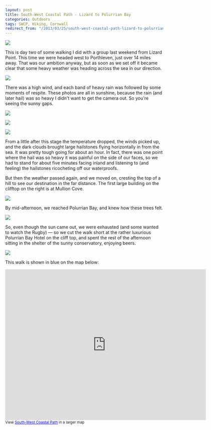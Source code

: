 ```yaml
---
layout: post
title: South-West Coastal Path - Lizard to Polurrian Bay
categories: Outdoors
tags: SWCP, Hiking, Cornwall
redirect_from: "/2013/03/25/south-west-coastal-path-lizard-to-polurrian-bay/"
---
```


![](https://farm4.staticflickr.com/3897/15166760712_cc24c56937_b.jpg)

This is day two of some walking I did with a group last weekend from Lizard Point. This time we were headed west to Porthleven, just over 14 miles away. That was our ambition anyway, but as soon as we set off it became clear that some heavy weather was heading across the sea in our direction.

![](https://farm6.staticflickr.com/5569/14980395219_681a4e0793_b.jpg)

There was a high wind, and each band of heavy rain was followed by some moments of respite. These photos are all in sunshine, because the rain (and later hail) was so heavy I didn't want to get the camera out. So you're seeing the sunny gaps.

![](https://farm4.staticflickr.com/3880/15164184461_428a956f9e_b.jpg)

![](https://farm4.staticflickr.com/3900/15167193265_b799b0b18d_b.jpg)

![](https://farm6.staticflickr.com/5562/14980479899_a56e29d714_b.jpg)

From a little after this stage the temperature dropped, the winds picked up, and the dark clouds brought large hailstones flying horizontally in from the sea. It was pretty tough going for about an hour. In fact, there was one point where the hail was so heavy it was painful on the side of our faces, so we had to stand for about five minutes facing inland and listening to (and feeling) the hailstones ricocheting off our waterproofs.

But then the weather passed again, and we moved on, cresting the top of a hill to see our destination in the far distance. The first large building on the clifftop on the right is at Mullion Cove.

![](https://farm4.staticflickr.com/3875/15144196876_422a86613e_b.jpg)

By mid-afternoon, we reached Polurrian Bay, and knew how these trees felt.

![](https://farm6.staticflickr.com/5584/15166849282_ef9d6ea5c6_b.jpg)

So, even though the sun came out, we were exhausted (and some wanted to watch the Rugby) — so we cut the walk short at the rather luxurious Polurrian Bay Hotel on the cliff top, and spent the rest of the afternoon sitting in the shelter of the sunny conservatory, enjoying beers.

![](https://farm4.staticflickr.com/3893/15144202376_feeac56494_b.jpg)


This walk is shown in blue on the map below:

<iframe width="640" height="480" frameborder="0" scrolling="no" marginheight="0" marginwidth="0" src="https://maps.google.co.uk/maps/ms?msa=0&amp;msid=212953854698210254239.0004d8c78e1b4bc40f487&amp;ie=UTF8&amp;t=p&amp;source=embed&amp;ll=49.992953,-5.192757&amp;spn=0.105944,0.219727&amp;z=12&amp;output=embed"></iframe><br /><small>View <a href="https://maps.google.co.uk/maps/ms?msa=0&amp;msid=212953854698210254239.0004d8c78e1b4bc40f487&amp;ie=UTF8&amp;t=p&amp;source=embed&amp;ll=49.992953,-5.192757&amp;spn=0.105944,0.219727&amp;z=12" style="color:#0000FF;text-align:left">South-West Coastal Path</a> in a larger map</small>
